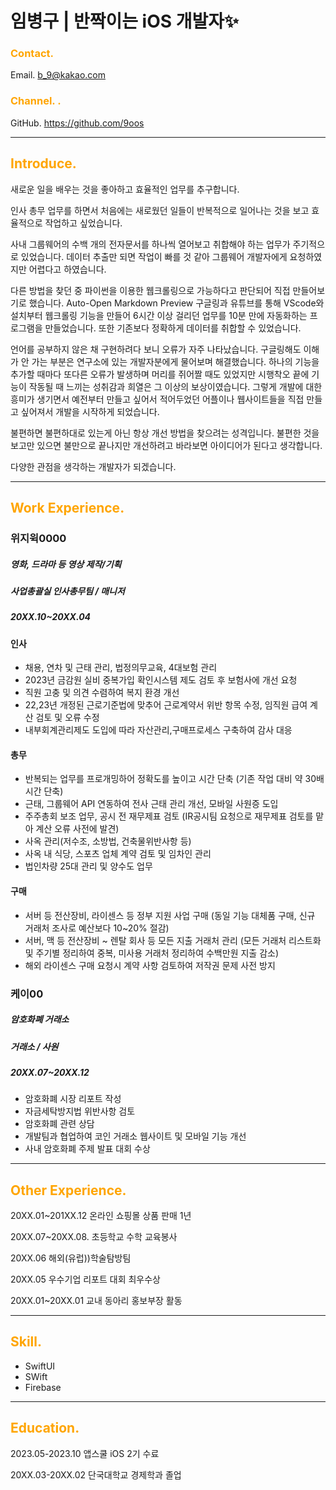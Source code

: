 
<!--HEading-->
# **임병구 | 반짝이는 iOS 개발자✨**

### <span style="color: orange">Contact.</span> 

Email. b_9@kakao.com
### <span style="color: orange">Channel. .</span> 
GitHub. https://github.com/9oos


---
## <span style="color: orange">Introduce. </span> 

새로운 일을 배우는 것을 좋아하고 효율적인 업무를 추구합니다.

인사 총무 업무를 하면서 처음에는 새로웠던 일들이 반복적으로 일어나는 것을 보고
효율적으로 작업하고 싶었습니다.

사내 그룹웨어의 수백 개의 전자문서를 하나씩 열어보고 취합해야 하는 업무가 주기적으로 있었습니다. 
데이터 추출만 되면 작업이 빠를 것 같아 그룹웨어 개발자에게 요청하였지만 어렵다고 하였습니다. 

다른 방법을 찾던 중 파이썬을 이용한 웹크롤링으로 가능하다고 판단되어 직접 만들어보기로 했습니다. Auto-Open Markdown Preview
구글링과 유튜브를 통해 VScode와 설치부터 웹크롤링 기능을 만들어 6시간 이상 걸리던 업무를 10분 만에 자동화하는 프로그램을 만들었습니다.
또한 기존보다 정확하게 데이터를 취합할 수 있었습니다.

언어를 공부하지 않은 채 구현하려다 보니 오류가 자주 나타났습니다. 
구글링해도 이해가 안 가는 부분은 연구소에 있는 개발자분에게 물어보며 해결했습니다. 
하나의 기능을 추가할 때마다 또다른 오류가 발생하며 머리를 쥐어짤 때도 있었지만 시행착오 끝에 기능이 작동될 때 느끼는 성취감과 희열은 그 이상의 보상이였습니다.
그렇게 개발에 대한 흥미가 생기면서 예전부터 만들고 싶어서 적어두었던 어플이나 웹사이트들을 직접 만들고 싶어져서 개발을 시작하게 되었습니다.

불편하면 불편하대로 있는게 아닌 항상 개선 방법을 찾으려는 성격입니다.
불편한 것을 보고만 있으면 불만으로 끝나지만 개선하려고 바라보면 아이디어가 된다고 생각합니다.

다양한 관점을 생각하는 개발자가 되겠습니다.

---
## <span style="color: orange">Work Experience. </span> 

### 위지윅0000
##### 영화, 드라마 등 영상 제작/기획

##### 사업총괄실 인사총무팀 / 매니저
##### 20XX.10~20XX.04 
#### 인사 
- 채용, 연차 및 근태 관리, 법정의무교육, 4대보험 관리
- 2023년 금감원 실비 중복가입 확인시스템 제도 검토 후 보험사에 개선 요청
- 직원 고충 및 의견 수렴하여 복지 환경 개선
- 22,23년 개정된 근로기준법에 맞추어 근로계약서 위반 항목 수정, 임직원 급여 계산 검토 및 오류 수정
- 내부회계관리제도 도입에 따라 자산관리,구매프로세스 구축하여 감사 대응

#### 총무
- 반복되는 업무를 프로개밍하어 정확도를 높이고 시간 단축 
 (기존 작업 대비 약 30배 시간 단축)
- 근태, 그룹웨어 API 연동하여 전사 근태 관리 개선, 모바일 사원증 도입
- 주주총회 보조 업무, 공시 전 재무제표 검토
 (IR공시팀 요청으로 재무제표 검토를 맡아 계산 오류 사전에 발견)
- 사옥 관리(저수조, 소방법, 건축물위반사항 등)
- 사옥 내 식당, 스포츠 업체 계약 검토 및 임차인 관리
- 법인차량 25대 관리 및 양수도 업무

#### 구매

- 서버 등 전산장비, 라이센스 등 정부 지원 사업 구매 
(동일 기능 대체품 구매, 신규 거래처 조사로 예산보다 10~20% 절감)
- 서버, 맥 등 전산장비 ~ 렌탈 회사 등 모든 지출 거래처 관리
 (모든 거래처 리스트화 및 주기별 정리하여 중복, 미사용 거래처 정리하여 수백만원 지출 감소)
- 해외 라이센스 구매 요청시 계약 사항 검토하여 저작권 문제 사전 방지


### 케이00
##### 암호화폐 거래소

##### 거래소 / 사원
##### 20XX.07~20XX.12 

- 암호화폐 시장 리포트 작성
- 자금세탁방지법 위반사항 검토
- 암호화폐 관련 상담
- 개발팀과 협업하여 코인 거래소 웹사이트 및 모바일 기능 개선
- 사내 암호화폐 주제 발표 대회 수상 

---

## <span style="color: orange">Other Experience.</span>

20XX.01~201XX.12 온라인 쇼핑몰 상품 판매 1년

20XX.07~20XX.08. 초등학교 수학 교육봉사

20XX.06 해외(유럽))학술탐방팀

20XX.05 우수기업 리포트 대회 최우수상


20XX.01~20XX.01 교내 동아리 홍보부장 활동

---

## <span style="color: orange">Skill.</span>


- SwiftUI
- SWift  
- Firebase


---
## <span style="color: orange">Education.</span>

2023.05-2023.10 앱스쿨 iOS 2기 수료

20XX.03-20XX.02 단국대학교 경제학과 졸업 